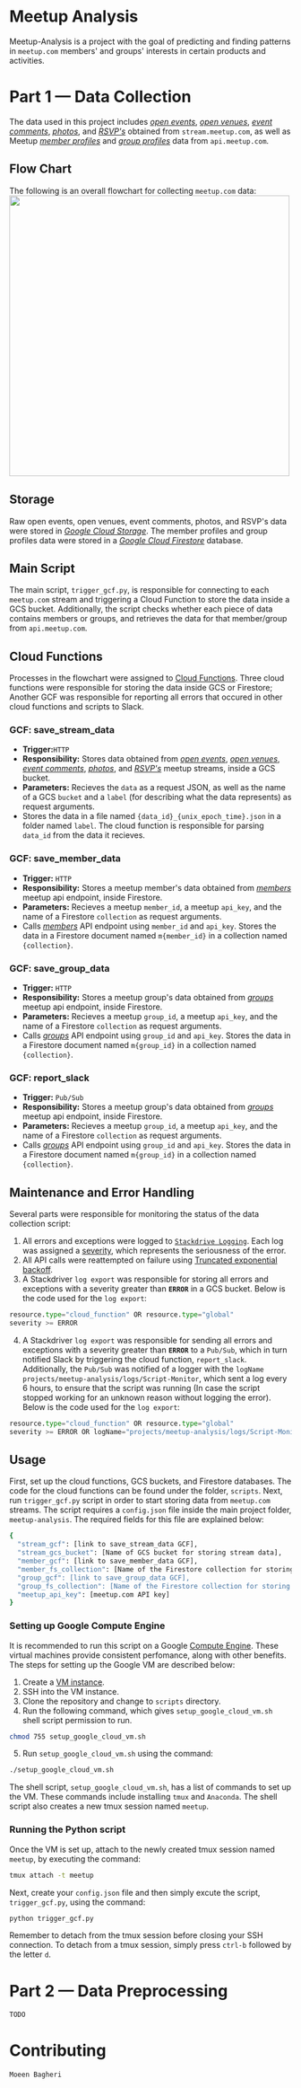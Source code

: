 # Meetup Analysis
Meetup-Analysis is a project with the goal of predicting and finding patterns in `meetup.com` members' and groups' interests in certain products and activities. 

# Part 1 — Data Collection
The data used in this project includes [_open events_](http://stream.meetup.com/2/open_events), [_open venues_](http://stream.meetup.com/2/open_venues?trickle), [_event comments_](http://stream.meetup.com/2/event_comments), [_photos_](http://stream.meetup.com/2/photos), and [_RSVP's_](http://stream.meetup.com/2/rsvps) obtained from `stream.meetup.com`, as well as Meetup [_member profiles_](https://api.meetup.com/2/members/) and [_group profiles_](https://api.meetup.com/2/groups) data from `api.meetup.com`. 

## Flow Chart
The following is an overall flowchart for collecting `meetup.com` data:
<img src="https://www.lucidchart.com/publicSegments/view/555cb8c6-c02a-4f9d-a767-c9834a4bb38d/image.jpeg" width="500"/>

## Storage
Raw open events, open venues, event comments, photos, and RSVP's data were stored in [_Google Cloud Storage_](https://console.cloud.google.com/storage/browser/meetup_stream_data?project=meetup-analysis). The member profiles and group profiles data were stored in a [_Google Cloud Firestore_](https://console.cloud.google.com/firestore) database.

## Main Script
The main script, `trigger_gcf.py`, is responsible for connecting to each `meetup.com` stream and triggering a Cloud Function to store the data inside a GCS bucket. Additionally, the script checks whether each piece of data contains members or groups, and retrieves the data for that member/group from `api.meetup.com`.

## Cloud Functions
Processes in the flowchart were assigned to [Cloud Functions](https://cloud.google.com/functions/docs/). Three cloud functions were responsible for storing the data inside GCS or Firestore; Another GCF was responsible for reporting all errors that occured in other cloud functions and scripts to Slack.

### GCF: save_stream_data
* **Trigger:**`HTTP`
* **Responsibility:** Stores data obtained from [_open events_](http://stream.meetup.com/2/open_events), [_open venues_](http://stream.meetup.com/2/open_venues?trickle), [_event comments_](http://stream.meetup.com/2/event_comments), [_photos_](http://stream.meetup.com/2/photos), and [_RSVP's_](http://stream.meetup.com/2/rsvps) meetup streams, inside a GCS bucket.
* **Parameters:** Recieves the `data` as a request JSON, as well as the name of a GCS `bucket` and a `label` (for describing what the data represents) as request arguments. 
* Stores the data in a file named `{data_id}_{unix_epoch_time}.json` in a folder named `label`. The cloud function is responsible for parsing `data_id` from the data it recieves.

### GCF: save_member_data
* **Trigger:** `HTTP`
* **Responsibility:** Stores a meetup member's data obtained from [_members_](https://api.meetup.com/2/members/) meetup api endpoint, inside Firestore.
* **Parameters:** Recieves a meetup `member_id`, a meetup `api_key`, and the name of a Firestore `collection` as request arguments.
* Calls [_members_](https://api.meetup.com/2/members/) API endpoint using `member_id` and `api_key`. Stores the data in a Firestore document named `m{member_id}` in a collection named `{collection}`.

### GCF: save_group_data
* **Trigger:** `HTTP`
* **Responsibility:** Stores a meetup group's data obtained from [_groups_](https://api.meetup.com/2/groups) meetup api endpoint, inside Firestore.
* **Parameters:** Recieves a meetup `group_id`, a meetup `api_key`, and the name of a Firestore `collection` as request arguments.
* Calls [_groups_](https://api.meetup.com/2/groups) API endpoint using `group_id` and `api_key`. Stores the data in a Firestore document named `m{group_id}` in a collection named `{collection}`.

### GCF: report_slack
* **Trigger:** `Pub/Sub`
* **Responsibility:** Stores a meetup group's data obtained from [_groups_](https://api.meetup.com/2/groups) meetup api endpoint, inside Firestore.  
* **Parameters:** Recieves a meetup `group_id`, a meetup `api_key`, and the name of a Firestore `collection` as request arguments.
* Calls [_groups_](https://api.meetup.com/2/groups) API endpoint using `group_id` and `api_key`. Stores the data in a Firestore document named `m{group_id}` in a collection named `{collection}`.

## Maintenance and Error Handling
Several parts were responsible for monitoring the status of the data collection script:

1. All errors and exceptions were logged to [`Stackdrive Logging`](https://cloud.google.com/logging/). Each log was assigned a [severity](https://cloud.google.com/logging/docs/reference/v2/rest/v2/LogEntry#logseverity), which represents the seriousness of the error.
2. All API calls were reattempted on failure using [Truncated exponential backoff](https://cloud.google.com/storage/docs/exponential-backoff).
3. A Stackdriver `log export` was responsible for storing all errors and exceptions with a severity greater than **`ERROR`** in a GCS bucket. Below is the code used for the `log export`:
```python
resource.type="cloud_function" OR resource.type="global"
severity >= ERROR
```
4. A Stackdriver `log export` was responsible for sending all errors and exceptions with a severity greater than **`ERROR`** to a `Pub/Sub`, which in turn notified Slack by triggering the cloud function, `report_slack`. Additionally, the `Pub/Sub` was notified of a logger with the `logName` `projects/meetup-analysis/logs/Script-Monitor`, which sent a log every 6 hours, to ensure that the script was running (In case the script stopped working for an unknown reason without logging the error). Below is the code used for the `log export`:
```python
resource.type="cloud_function" OR resource.type="global"
severity >= ERROR OR logName="projects/meetup-analysis/logs/Script-Monitor"
```

## Usage
First, set up the cloud functions, GCS buckets, and Firestore databases. The code for the cloud functions can be found under the folder, `scripts`. Next, run `trigger_gcf.py` script in order to start storing data from `meetup.com` streams. The script requires a `config.json` file inside the main project folder, `meetup-analysis`. The required fields for this file are explained below:
```bash
{
  "stream_gcf": [link to save_stream_data GCF],
  "stream_gcs_bucket": [Name of GCS bucket for storing stream data],
  "member_gcf": [link to save_member_data GCF],
  "member_fs_collection": [Name of the Firestore collection for storing members' data],
  "group_gcf": [link to save_group_data GCF],
  "group_fs_collection": [Name of the Firestore collection for storing groups' data],
  "meetup_api_key": [meetup.com API key]
}
```

### Setting up Google Compute Engine
It is recommended to run this script on a Google [Compute Engine](https://cloud.google.com/compute/). These virtual machines provide consistent perfomance, along with other benefits. The steps for setting up the Google VM are described below:
1. Create a [VM instance](https://console.cloud.google.com/projectselector/compute/instances?supportedpurview=project).
2. SSH into the VM instance.
3. Clone the repository and change to `scripts` directory.
4. Run the following command, which gives `setup_google_cloud_vm.sh` shell script permission to run.
```bash
chmod 755 setup_google_cloud_vm.sh
```
5. Run `setup_google_cloud_vm.sh` using the command:
```bash
./setup_google_cloud_vm.sh
```
The shell script, `setup_google_cloud_vm.sh`, has a list of commands to set up the VM. These commands include installing `tmux` and `Anaconda`. The shell script also creates a new tmux session named `meetup`.

### Running the Python script
Once the VM is set up, attach to the newly created tmux session named `meetup`, by executing the command:
```bash
tmux attach -t meetup
```
Next, create your `config.json` file and then simply excute the script, `trigger_gcf.py`, using the command: 
```bash
python trigger_gcf.py
```
Remember to detach from the tmux session before closing your SSH connection. To detach from a tmux session, simply press ```ctrl-b``` followed by the letter ```d```.

# Part 2 — Data Preprocessing
```python
TODO
```
# Contributing
```bash
Moeen Bagheri
```

